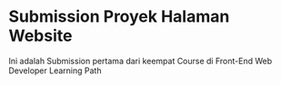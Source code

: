 # Submission Proyek Halaman Website
Ini adalah Submission pertama dari keempat Course di Front-End Web Developer Learning Path
